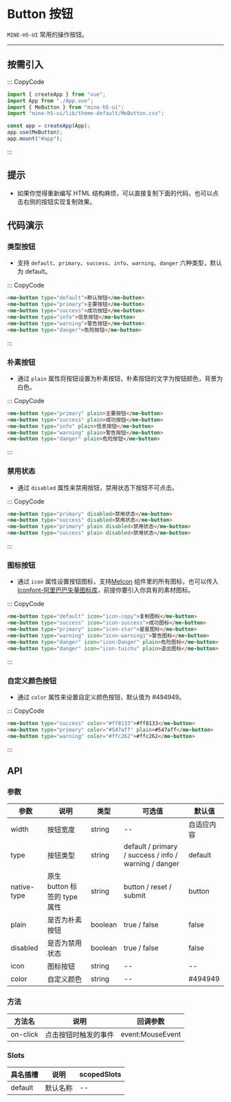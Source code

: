 # Button 按钮

`MINE-H5-UI` 常用的操作按钮。

---

## 按需引入

::: CopyCode

```JavaScript
import { createApp } from "vue";
import App from "./App.vue";
import { MeButton } from "mine-h5-ui";
import "mine-h5-ui/lib/theme-default/MeButton.css";

const app = createApp(App);
app.use(MeButton);
app.mount("#app");
```

:::

## 提示

- 如果你觉得重新编写 HTML 结构麻烦，可以直接复制下面的代码，也可以点击右侧的按钮实现复制效果。

## 代码演示

### 类型按钮

- 支持 `default`、`primary`、`success`、`info`、`warning`、`danger` 六种类型，默认为 default。

::: CopyCode

```HTML
<me-button type="default">默认按钮</me-button>
<me-button type="primary">主要按钮</me-button>
<me-button type="success">成功按钮</me-button>
<me-button type="info">信息按钮</me-button>
<me-button type="warning">警告按钮</me-button>
<me-button type="danger">危险按钮</me-button>
```

:::

### 朴素按钮

- 通过 `plain` 属性将按钮设置为朴素按钮，朴素按钮的文字为按钮颜色，背景为白色。

::: CopyCode

```HTML
<me-button type="primary" plain>主要按钮</me-button>
<me-button type="success" plain>成功按钮</me-button>
<me-button type="info" plain>信息按钮</me-button>
<me-button type="warning" plain>警告按钮</me-button>
<me-button type="danger" plain>危险按钮</me-button>
```

:::

### 禁用状态

- 通过 `disabled` 属性来禁用按钮，禁用状态下按钮不可点击。

::: CopyCode

```HTML
<me-button type="primary" disabled>禁用状态</me-button>
<me-button type="success" disabled>禁用状态</me-button>
<me-button type="primary" plain disabled>禁用状态</me-button>
<me-button type="success" plain disabled>禁用状态</me-button>
```

:::

### 图标按钮

- 通过 `icon` 属性设置按钮图标，支持[MeIcon](/doc/icon) 组件里的所有图标，也可以传入[Iconfont-阿里巴巴矢量图标库](https://www.iconfont.cn/)，前提你要引入你具有的素材图标。

::: CopyCode

```HTML
<me-button type="default" icon="icon-copy">复制图标</me-button>
<me-button type="success" icon="icon-success">成功图标</me-button>
<me-button type="primary" icon="icon-star">星星图标</me-button>
<me-button type="warning" icon="icon-warning1">警告图标</me-button>
<me-button type="danger" icon="icon-Danger" plain>危险图标</me-button>
<me-button type="danger" icon="icon-tuichu" plain>退出图标</me-button>
```

:::

### 自定义颜色按钮

- 通过 `color` 属性来设置自定义颜色按钮，默认值为 #494949。

::: CopyCode

```HTML
<me-button type="success" color="#ff8133">#ff8133</me-button>
<me-button type="primary" color="#547aff" plain>#547aff</me-button>
<me-button type="warning" color="#ffc262">#ffc262</me-button>
```

:::

## API

### 参数

| 参数        | 说明                         | 类型    | 可选值                                                | 默认值     |
| ----------- | ---------------------------- | ------- | ----------------------------------------------------- | ---------- |
| width       | 按钮宽度                     | string  | --                                                    | 自适应内容 |
| type        | 按钮类型                     | string  | default / primary / success / info / warning / danger | default    |
| native-type | 原生 button 标签的 type 属性 | string  | button / reset / submit                               | button     |
| plain       | 是否为朴素按钮               | boolean | true / false                                          | false      |
| disabled    | 是否为禁用状态               | boolean | true / false                                          | false      |
| icon        | 图标按钮                     | string  | --                                                    | --         |
| color       | 自定义颜色                   | string  | --                                                    | #494949    |

### 方法

| 方法名   | 说明                 | 回调参数         |
| -------- | -------------------- | ---------------- |
| on-click | 点击按钮时触发的事件 | event:MouseEvent |

### Slots

| 具名插槽 | 说明     | scopedSlots |
| -------- | -------- | ----------- |
| default  | 默认名称 | --          |
